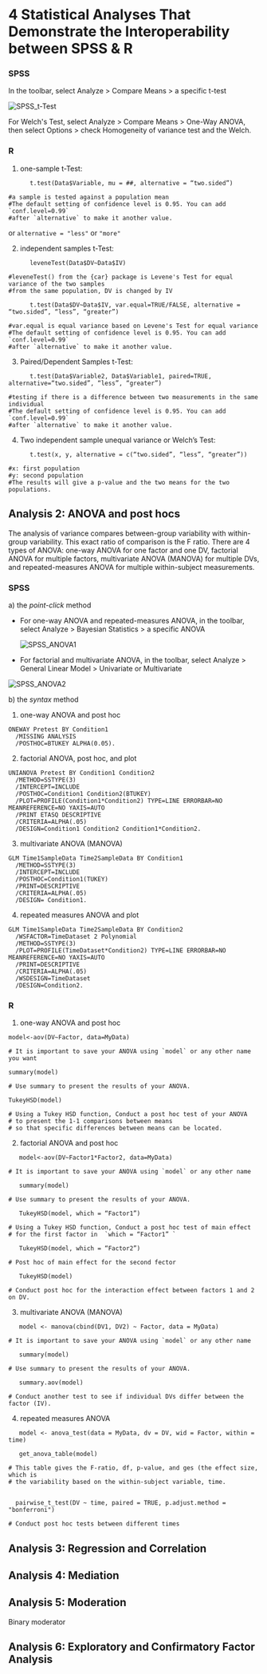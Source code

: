 # 4 Statistical Analyses That Demonstrate the Interoperability between SPSS & R



### SPSS

In the toolbar, select Analyze > Compare Means > a specific t-test

![SPSS_t-Test](https://github.com/petrayang2002/InterStatHub/assets/155834271/315baa07-0bfb-4abb-9186-7614a0f5e1ea)

For Welch's Test, select Analyze > Compare Means > One-Way ANOVA, then select Options > check Homogeneity of variance test and the Welch.



### R
   1. one-sample t-Test: 
```
      t.test(Data$Variable, mu = ##, alternative = “two.sided”)

#a sample is tested against a population mean
#The default setting of confidence level is 0.95. You can add `conf.level=0.99`
#after `alternative` to make it another value.
```
or `alternative = "less"` or `"more"`


   2. independent samples t-Test:
```
      leveneTest(Data$DV~Data$IV)

#leveneTest() from the {car} package is Levene's Test for equal variance of the two samples
#from the same population, DV is changed by IV

      t.test(Data$DV~Data$IV, var.equal=TRUE/FALSE, alternative = “two.sided”, “less”, “greater”)

#var.equal is equal variance based on Levene's Test for equal variance
#The default setting of confidence level is 0.95. You can add `conf.level=0.99`
#after `alternative` to make it another value.
```


   3. Paired/Dependent Samples t-Test: 
```
      t.test(Data$Variable2, Data$Variable1, paired=TRUE, alternative=“two.sided”, “less”, “greater”)

#testing if there is a difference between two measurements in the same individual
#The default setting of confidence level is 0.95. You can add `conf.level=0.99`
#after `alternative` to make it another value.
```


   4. Two independent sample unequal variance or Welch’s Test:
```
      t.test(x, y, alternative = c(“two.sided”, “less”, “greater”))

#x: first population
#y: second population
#The results will give a p-value and the two means for the two populations.
```



## Analysis 2: ANOVA and post hocs

The analysis of variance compares between-group variability with within-group variability. This exact ratio of comparison is the F ratio. There are 4 types of ANOVA: one-way ANOVA for one factor and one DV, factorial ANOVA for multiple factors, multivariate ANOVA (MANOVA) for multiple DVs, and repeated-measures ANOVA for multiple within-subject measurements.


### SPSS
a) the *point-click* method

- For one-way ANOVA and repeated-measures ANOVA, in the toolbar, select Analyze > Bayesian Statistics > a specific ANOVA
  
  ![SPSS_ANOVA1](https://github.com/petrayang2002/InterStatHub/assets/155834271/323aadab-f63f-4324-a05b-bd25a8f3ac9a)

  
- For factorial and multivariate ANOVA, in the toolbar, select Analyze > General Linear Model > Univariate or Multivariate
  
![SPSS_ANOVA2](https://github.com/petrayang2002/InterStatHub/assets/155834271/5b7f88b3-f906-491e-b2cb-9bdcfff7aa49)



b) the *syntax* method

1. one-way ANOVA and post hoc
```
ONEWAY Pretest BY Condition1
  /MISSING ANALYSIS
  /POSTHOC=BTUKEY ALPHA(0.05).
```

2. factorial ANOVA, post hoc, and plot
```
UNIANOVA Pretest BY Condition1 Condition2
  /METHOD=SSTYPE(3)
  /INTERCEPT=INCLUDE
  /POSTHOC=Condition1 Condition2(BTUKEY) 
  /PLOT=PROFILE(Condition1*Condition2) TYPE=LINE ERRORBAR=NO MEANREFERENCE=NO YAXIS=AUTO
  /PRINT ETASQ DESCRIPTIVE
  /CRITERIA=ALPHA(.05)
  /DESIGN=Condition1 Condition2 Condition1*Condition2.
```

3. multivariate ANOVA (MANOVA)
```
GLM Time1SampleData Time2SampleData BY Condition1
  /METHOD=SSTYPE(3)
  /INTERCEPT=INCLUDE
  /POSTHOC=Condition1(TUKEY) 
  /PRINT=DESCRIPTIVE
  /CRITERIA=ALPHA(.05)
  /DESIGN= Condition1.
```

4. repeated measures ANOVA and plot
```
GLM Time1SampleData Time2SampleData BY Condition2
  /WSFACTOR=TimeDataset 2 Polynomial 
  /METHOD=SSTYPE(3)
  /PLOT=PROFILE(TimeDataset*Condition2) TYPE=LINE ERRORBAR=NO MEANREFERENCE=NO YAXIS=AUTO
  /PRINT=DESCRIPTIVE 
  /CRITERIA=ALPHA(.05)
  /WSDESIGN=TimeDataset 
  /DESIGN=Condition2.
```


### R

1. one-way ANOVA and post hoc
```
model<-aov(DV~Factor, data=MyData)

# It is important to save your ANOVA using `model` or any other name you want

summary(model)

# Use summary to present the results of your ANOVA.

TukeyHSD(model)

# Using a Tukey HSD function, Conduct a post hoc test of your ANOVA
# to present the 1-1 comparisons between means
# so that specific differences between means can be located.
```


2. factorial ANOVA and post hoc
```
   model<-aov(DV~Factor1*Factor2, data=MyData)

# It is important to save your ANOVA using `model` or any other name

   summary(model)

# Use summary to present the results of your ANOVA.

   TukeyHSD(model, which = “Factor1”)

# Using a Tukey HSD function, Conduct a post hoc test of main effect
# for the first factor in  `which = “Factor1” `

   TukeyHSD(model, which = “Factor2”)

# Post hoc of main effect for the second fector

   TukeyHSD(model)

# Conduct post hoc for the interaction effect between factors 1 and 2 on DV.
```



3. multivariate ANOVA (MANOVA)
```
   model <- manova(cbind(DV1, DV2) ~ Factor, data = MyData)

# It is important to save your ANOVA using `model` or any other name

   summary(model)

# Use summary to present the results of your ANOVA.

   summary.aov(model)

# Conduct another test to see if individual DVs differ between the factor (IV).
```


4. repeated measures ANOVA
``` 
   model <- anova_test(data = MyData, dv = DV, wid = Factor, within = time)

   get_anova_table(model)

# This table gives the F-ratio, df, p-value, and ges (the effect size, which is
# the variability based on the within-subject variable, time.

  
  pairwise_t_test(DV ~ time, paired = TRUE, p.adjust.method = "bonferroni")

# Conduct post hoc tests between different times
```

   
## Analysis 3: Regression and Correlation


## Analysis 4: Mediation


## Analysis 5: Moderation

Binary moderator


## Analysis 6: Exploratory and Confirmatory Factor Analysis
